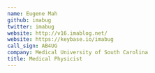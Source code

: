 ```yaml
---
name: Eugene Mah
github: imabug
twitter: imabug
website: http://v16.imablog.net/
website: https://keybase.io/imabug
call_sign: AB4UG
company: Medical University of South Carolina
title: Medical Physicist
---
```

